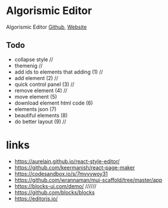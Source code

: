 # Algorismic Editor

Algorismic Editor [Github](https://github.com/AbdulazizSulaymon/algorismic-editor),
[Website](https://algorismic-editor.vercel.app/)

## Todo

- collapse style //
- themenig //
- add ids to elements that adding (1) //
- add element (2) //
- quick control panel (3) //
- remove element (4) //
- move element (5)
- download element html code (6)
- elements json (7)
- beautiful elements (8)
- do better layout (9) //

# links

- https://aurelain.github.io/react-style-editor/
- https://github.com/keermanish/react-page-maker
- https://codesandbox.io/s/7mvvvwoy31
- https://github.com/wrannaman/mui-scaffold/tree/master/app
- https://blocks-ui.com/demo/ //////
- https://github.com/blocks/blocks
- https://editorjs.io/
